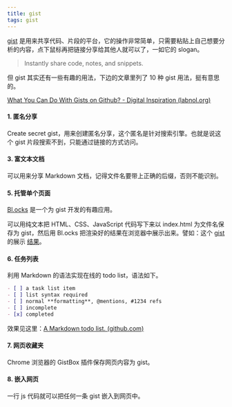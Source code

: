 ```yaml
---
title: gist
tags: gist
---
```


[gist](https://gist.github.com/) 是用来共享代码、片段的平台，它的操作非常简单，只需要粘贴上自己想要分析的内容，点下鼠标再把链接分享给其他人就可以了，一如它的 slogan。

> Instantly share code, notes, and snippets.



但 gist 其实还有一些有趣的用法，下边的文章里列了 10 种 gist 用法，挺有意思的。

[What You Can Do With Gists on Github? - Digital Inspiration (labnol.org)](https://www.labnol.org/internet/github-gist-tutorial/28499/)



#### 1. 匿名分享

Create secret gist，用来创建匿名分享，这个匿名是针对搜索引擎。也就是说这个 gist 片段搜索不到，只能通过链接的方式访问。



#### 3. 富文本文档

可以用来分享 Markdown 文档，记得文件名要带上正确的后缀，否则不能识别。



#### 5. 托管单个页面
[Bl.ocks](https://bl.ocks.org/-/about) 是一个为 gist 开发的有趣应用。  

可以用纯文本把 HTML、CSS、JavaScript 代码写下来以 index.html 为文件名保存为 gist，然后用 Bl.ocks 把渲染好的结果在浏览器中展示出来。譬如：这个 [gist](https://gist.github.com/labnol/122d4de95c6a127b1c9b) 的展示 [结果](http://bl.ocks.org/labnol/raw/122d4de95c6a127b1c9b/)。



#### 6. 任务列表

利用 Markdown 的语法实现在线的 todo list，语法如下。

```markdown
- [ ] a task list item
- [ ] list syntax required
- [ ] normal **formatting**, @mentions, #1234 refs
- [ ] incomplete
- [x] completed
```

效果见这里：[A Markdown todo list. (github.com)](https://gist.github.com/zju-cy/e62fdc129d9f1e107055dd60afeb3439)



#### 7. 网页收藏夹
 Chrome 浏览器的 GistBox 插件保存网页内容为 gist。

  

#### 8. 嵌入网页
一行 js 代码就可以把任何一条 gist 嵌入到网页中。

